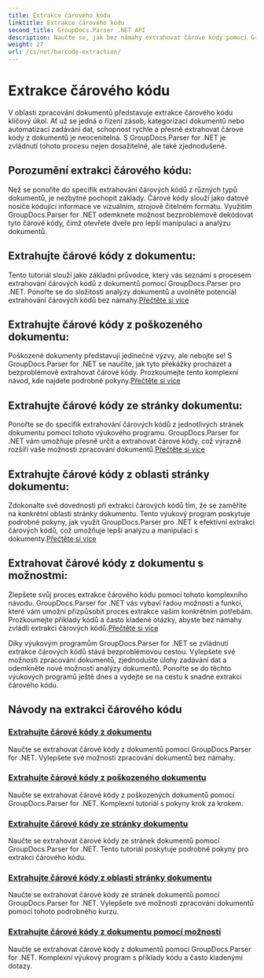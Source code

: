 ```yaml
---
title: Extrakce čárového kódu
linktitle: Extrakce čárového kódu
second_title: GroupDocs.Parser .NET API
description: Naučte se, jak bez námahy extrahovat čárové kódy pomocí GroupDocs.Parser for .NET tutoriálů. Vylepšete své možnosti zpracování dokumentů nyní!
weight: 27
url: /cs/net/barcode-extraction/
---
```


# Extrakce čárového kódu


V oblasti zpracování dokumentů představuje extrakce čárového kódu klíčový úkol. Ať už se jedná o řízení zásob, kategorizaci dokumentů nebo automatizaci zadávání dat, schopnost rychle a přesně extrahovat čárové kódy z dokumentů je neocenitelná. S GroupDocs.Parser for .NET je zvládnutí tohoto procesu nejen dosažitelné, ale také zjednodušené.

## Porozumění extrakci čárového kódu:

Než se ponoříte do specifik extrahování čárových kódů z různých typů dokumentů, je nezbytné pochopit základy. Čárové kódy slouží jako datové nosiče kódující informace ve vizuálním, strojově čitelném formátu. Využitím GroupDocs.Parser for .NET odemknete možnost bezproblémově dekódovat tyto čárové kódy, čímž otevřete dveře pro lepší manipulaci a analýzu dokumentů.

## Extrahujte čárové kódy z dokumentu:
 Tento tutoriál slouží jako základní průvodce, který vás seznámí s procesem extrahování čárových kódů z dokumentů pomocí GroupDocs.Parser pro .NET. Ponořte se do složitosti analýzy dokumentů a uvolněte potenciál extrahování čárových kódů bez námahy.[Přečtěte si více](./extract-barcodes-from-document/)

## Extrahujte čárové kódy z poškozeného dokumentu:
Poškozené dokumenty představují jedinečné výzvy, ale nebojte se! S GroupDocs.Parser for .NET se naučíte, jak tyto překážky procházet a bezproblémově extrahovat čárové kódy. Prozkoumejte tento komplexní návod, kde najdete podrobné pokyny.[Přečtěte si více](./extract-barcodes-from-corrupted-document/)

## Extrahujte čárové kódy ze stránky dokumentu:
 Ponořte se do specifik extrahování čárových kódů z jednotlivých stránek dokumentu pomocí tohoto výukového programu. GroupDocs.Parser for .NET vám umožňuje přesně určit a extrahovat čárové kódy, což výrazně rozšíří vaše možnosti zpracování dokumentů.[Přečtěte si více](./extract-barcodes-from-document-page/)

## Extrahujte čárové kódy z oblasti stránky dokumentu:
 Zdokonalte své dovednosti při extrakci čárových kódů tím, že se zaměříte na konkrétní oblasti stránky dokumentu. Tento výukový program poskytuje podrobné pokyny, jak využít GroupDocs.Parser pro .NET k efektivní extrakci čárových kódů, což umožňuje lepší analýzu a manipulaci s dokumenty.[Přečtěte si více](./extract-barcodes-from-document-page-area/)

## Extrahovat čárové kódy z dokumentu s možnostmi:
Zlepšete svůj proces extrakce čárového kódu pomocí tohoto komplexního návodu. GroupDocs.Parser for .NET vás vybaví řadou možností a funkcí, které vám umožní přizpůsobit proces extrakce vašim konkrétním potřebám. Prozkoumejte příklady kódů a často kladené otázky, abyste bez námahy zvládli extrakci čárových kódů.[Přečtěte si více](./extract-barcodes-from-document-with-options/)

Díky výukovým programům GroupDocs.Parser for .NET se zvládnutí extrakce čárových kódů stává bezproblémovou cestou. Vylepšete své možnosti zpracování dokumentů, zjednodušte úlohy zadávání dat a odemkněte nové možnosti analýzy dokumentů. Ponořte se do těchto výukových programů ještě dnes a vydejte se na cestu k snadné extrakci čárového kódu.
## Návody na extrakci čárového kódu
### [Extrahujte čárové kódy z dokumentu](./extract-barcodes-from-document/)
Naučte se extrahovat čárové kódy z dokumentů pomocí GroupDocs.Parser for .NET. Vylepšete své možnosti zpracování dokumentů bez námahy.
### [Extrahujte čárové kódy z poškozeného dokumentu](./extract-barcodes-from-corrupted-document/)
Naučte se extrahovat čárové kódy z poškozených dokumentů pomocí GroupDocs.Parser for .NET. Komplexní tutoriál s pokyny krok za krokem.
### [Extrahujte čárové kódy ze stránky dokumentu](./extract-barcodes-from-document-page/)
Naučte se extrahovat čárové kódy ze stránek dokumentů pomocí GroupDocs.Parser for .NET. Tento tutoriál poskytuje podrobné pokyny pro extrakci čárového kódu.
### [Extrahujte čárové kódy z oblasti stránky dokumentu](./extract-barcodes-from-document-page-area/)
Naučte se extrahovat čárové kódy ze stránek dokumentů pomocí GroupDocs.Parser for .NET. Vylepšete své možnosti zpracování dokumentů pomocí tohoto podrobného kurzu.
### [Extrahujte čárové kódy z dokumentu pomocí možností](./extract-barcodes-from-document-with-options/)
Naučte se extrahovat čárové kódy z dokumentů pomocí GroupDocs.Parser for .NET. Komplexní výukový program s příklady kódu a často kladenými dotazy.
